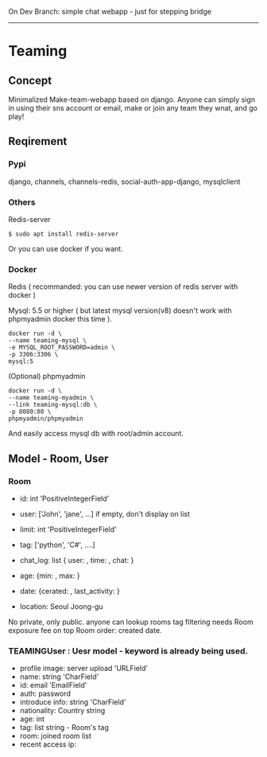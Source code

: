 On Dev Branch: simple chat webapp - just for stepping bridge

---------------------------------------------------------------------

# Teaming

## Concept

Minimalized Make-team-webapp based on django. Anyone can simply sign in using their sns account or email, make or join any team they wnat, and go play!

## Reqirement

### Pypi

django, channels, channels-redis, social-auth-app-django, mysqlclient

### Others

Redis-server

    $ sudo apt install redis-server

Or you can use docker if you want.

### Docker

Redis ( recommanded: you can use newer version of redis server with docker )

Mysql: 5.5 or higher ( but latest mysql version(v8) doesn't work with phpmyadmin docker this time ).

    docker run -d \
    --name teaming-mysql \
    -e MYSQL_ROOT_PASSWORD=admin \
    -p 3306:3306 \
    mysql:5

(Optional) phpmyadmin

    docker run -d \
    --name teaming-myadmin \
    --link teaming-mysql:db \
    -p 8080:80 \
    phpmyadmin/phpmyadmin

And easily access mysql db with root/admin account.


## Model - Room, User

### Room 

- id: int
'PositiveIntegerField'

- user: ['John', 'jane', ...] if empty, don't display on list

- limit: int
'PositiveIntegerField'
- tag: ['python', 'C#', ....]
- chat_log: list { user: , time: , chat: }
- age: {min: , max: }
- date: {cerated: , last_activity: }
- location: Seoul Joong-gu

No private, only public. anyone can lookup rooms
tag filtering needs
Room exposure fee on top
Room order: created date.


### TEAMINGUser : Uesr model - keyword is already being used.

- profile image: server upload
'URLField'
- name: string
'CharField'
- id: email
'EmailField'
- auth: password
- introduce info: string
'CharField'
- nationality: Country string
- age: int
- tag: list string - Room's tag
- room: joined room list
- recent access ip:

